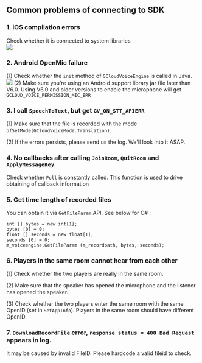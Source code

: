 ## Common problems of connecting to SDK
### 1. iOS compilation errors
Check whether it is connected to system libraries  
![](https://mc.qcloudimg.com/static/img/a6b6942b66e94582145b89b224ce6f5f/faq.jpg)

### 2. Android OpenMic failure

(1) Check whether the `init` method of `GCloudVoiceEngine` is called in Java. 
![](https://mc.qcloudimg.com/static/img/bdea05411bb37424592d69a76dc595e7/dc8f3e667738b047bf2cf777f5d209a4.jpg)
(2) Make sure you're using an Android support library jar file later than V6.0. Using V6.0 and older versions to enable the microphone will get `GCLOUD_VOICE_PERMISSION_MIC_ERR`
### 3. I call `SpeechToText`, but get `GV_ON_STT_APIERR`

(1) Make sure that the file is recorded with the mode `ofSetMode(GCloudVoiceMode.Translation)`.

(2) If the errors persists, please send us the log. We'll look into it ASAP.

### 4. No callbacks after calling `JoinRoom`, `QuitRoom` and `ApplyMessageKey` 

Check whether `Poll` is constantly called. This function is used to drive obtaining of callback information

### 5. Get time length of recorded files

You can obtain it via `GetFileParam` API. See below for C# :

    int [] bytes = new int[1];
    bytes [0] = 0;
    float [] seconds = new float[1];
    seconds [0] = 0;
    m_voiceengine.GetFileParam (m_recordpath, bytes, seconds);
### 6. Players in the same room cannot hear from each other

(1) Check whether the two players are really in the same room.

(2) Make sure that the speaker has opened the microphone and the listener has opened the speaker.

(3) Check whether the two players enter the same room with the same OpenID (set in `SetAppInfo`). Players in the same room should have different OpenID.

### 7. `DownloadRecordFile` error, `response status = 400 Bad Request` appears in log.

It may be caused by invalid FileID. Please hardcode a valid fileid to check.


